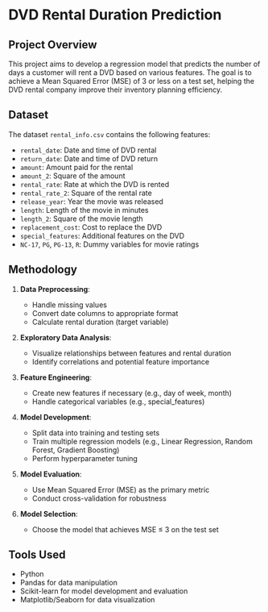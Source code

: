 # DVD Rental Duration Prediction

## Project Overview

This project aims to develop a regression model that predicts the number of days a customer will rent a DVD based on various features. The goal is to achieve a Mean Squared Error (MSE) of 3 or less on a test set, helping the DVD rental company improve their inventory planning efficiency.

## Dataset

The dataset `rental_info.csv` contains the following features:

- `rental_date`: Date and time of DVD rental
- `return_date`: Date and time of DVD return
- `amount`: Amount paid for the rental
- `amount_2`: Square of the amount
- `rental_rate`: Rate at which the DVD is rented
- `rental_rate_2`: Square of the rental rate
- `release_year`: Year the movie was released
- `length`: Length of the movie in minutes
- `length_2`: Square of the movie length
- `replacement_cost`: Cost to replace the DVD
- `special_features`: Additional features on the DVD
- `NC-17`, `PG`, `PG-13`, `R`: Dummy variables for movie ratings

## Methodology

1. **Data Preprocessing**:
   - Handle missing values
   - Convert date columns to appropriate format
   - Calculate rental duration (target variable)

2. **Exploratory Data Analysis**:
   - Visualize relationships between features and rental duration
   - Identify correlations and potential feature importance

3. **Feature Engineering**:
   - Create new features if necessary (e.g., day of week, month)
   - Handle categorical variables (e.g., special_features)

4. **Model Development**:
   - Split data into training and testing sets
   - Train multiple regression models (e.g., Linear Regression, Random Forest, Gradient Boosting)
   - Perform hyperparameter tuning

5. **Model Evaluation**:
   - Use Mean Squared Error (MSE) as the primary metric
   - Conduct cross-validation for robustness

6. **Model Selection**:
   - Choose the model that achieves MSE ≤ 3 on the test set

## Tools Used

- Python
- Pandas for data manipulation
- Scikit-learn for model development and evaluation
- Matplotlib/Seaborn for data visualization